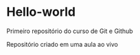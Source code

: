 # Hello-world
 Primeiro repositório do curso de Git e Github
 
 Repositório criado em uma aula ao vivo
